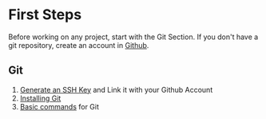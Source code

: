 # First Steps 

Before working on any project, start with the Git Section. If you don't have a git repository, create an account in [Github](https://github.com).  

## Git

1. [Generate an SSH Key](git/create-ssh-keys.md) and Link it with your Github Account 
2. [Installing Git](git/install-git.md) 
3. [Basic commands](git/basic-commands.md) for Git